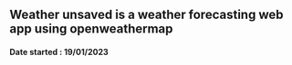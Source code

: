 ## Weather unsaved is a weather forecasting web app using openweathermap

#### Date started : 19/01/2023
